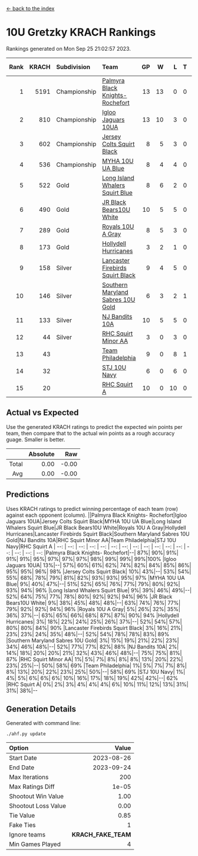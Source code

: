 [<- back to the index](readme.md)
# 10U Gretzky KRACH Rankings
Rankings generated on Mon Sep 25 21:02:57 2023.

Rank|KRACH|Subdivision|Team|GP|W|L|T|OTW|OTL|SoS|Exp Wins|Win Diff
---:|---:|:---|:---|---:|---:|---:|---:|---:|---:|---:|---:|---:
1|5191|Championship|[Palmyra Black Knights- Rochefort](https://gamesheetstats.com/seasons/3659/teams/140260/schedule)|13|13|0|0|0|0|332|13.8|-0.0
2|810|Championship|[Igloo Jaguars 10UA](https://gamesheetstats.com/seasons/3659/teams/140253/schedule)|13|10|3|0|0|1|342|10.9|0.0
3|602|Championship|[Jersey Colts Squirt Black](https://gamesheetstats.com/seasons/3659/teams/140254/schedule)|8|5|3|0|0|0|937|5.9|0.0
4|536|Championship|[MYHA 10U UA Blue](https://gamesheetstats.com/seasons/3659/teams/140258/schedule)|8|4|4|0|0|0|1530|4.9|0.0
5|522|Gold|[Long Island Whalers Squirt Blue](https://gamesheetstats.com/seasons/3659/teams/140257/schedule)|8|6|2|0|0|0|739|6.9|0.0
6|490|Gold|[JR Black Bears10U White](https://gamesheetstats.com/seasons/3659/teams/140255/schedule)|10|5|5|0|1|0|1698|5.9|0.0
7|289|Gold|[Royals 10U A Gray](https://gamesheetstats.com/seasons/3659/teams/140262/schedule)|8|5|3|0|0|0|235|5.9|0.0
8|173|Gold|[Hollydell Hurricanes](https://gamesheetstats.com/seasons/3659/teams/140220/schedule)|3|2|1|0|0|0|139|2.9|0.0
9|158|Silver|[Lancaster Firebirds Squirt Black](https://gamesheetstats.com/seasons/3659/teams/140256/schedule)|9|4|5|0|0|0|770|4.9|0.0
10|146|Silver|[Southern Maryland Sabres 10U Gold](https://gamesheetstats.com/seasons/3659/teams/140263/schedule)|6|3|2|1|0|0|183|4.7|0.0
11|133|Silver|[NJ Bandits 10A](https://gamesheetstats.com/seasons/3659/teams/140259/schedule)|10|5|5|0|0|0|228|5.9|0.0
12|44|Silver|[RHC Squirt Minor AA](https://gamesheetstats.com/seasons/3659/teams/140224/schedule)|3|0|3|0|0|0|320|0.9|0.0
13|43||[Team Philadelphia](https://gamesheetstats.com/seasons/3659/teams/140265/schedule)|9|0|8|1|0|0|821|1.7|0.0
14|32||[STJ 10U Navy](https://gamesheetstats.com/seasons/3659/teams/140264/schedule)|6|0|6|0|0|0|1037|0.9|0.0
15|20||[RHC Squirt A](https://gamesheetstats.com/seasons/3659/teams/140261/schedule)|10|0|10|0|0|0|358|0.9|0.0

## Actual vs Expected
Use the generated KRACH ratings to predict the expected win points per team, then compare that to the actual win points as a rough accuracy guage. Smaller is better.

||Absolute|Raw
|---:|---:|---:
|Total|0.00|-0.00
|Avg|0.00|-0.00

## Predictions
Uses KRACH ratings to predict winning percentage of each team (row) against each opponent (column).
||Palmyra Black Knights- Rochefort|Igloo Jaguars 10UA|Jersey Colts Squirt Black|MYHA 10U UA Blue|Long Island Whalers Squirt Blue|JR Black Bears10U White|Royals 10U A Gray|Hollydell Hurricanes|Lancaster Firebirds Squirt Black|Southern Maryland Sabres 10U Gold|NJ Bandits 10A|RHC Squirt Minor AA|Team Philadelphia|STJ 10U Navy|RHC Squirt A
| --: | --: | --: | --: | --: | --: | --: | --: | --: | --: | --: | --: | --: | --: | --: | --: 
|Palmyra Black Knights- Rochefort|--| 87%| 90%| 91%| 91%| 91%| 95%| 97%| 97%| 97%| 98%| 99%| 99%| 99%|100%
|Igloo Jaguars 10UA| 13%|--| 57%| 60%| 61%| 62%| 74%| 82%| 84%| 85%| 86%| 95%| 95%| 96%| 98%
|Jersey Colts Squirt Black| 10%| 43%|--| 53%| 54%| 55%| 68%| 78%| 79%| 81%| 82%| 93%| 93%| 95%| 97%
|MYHA 10U UA Blue|  9%| 40%| 47%|--| 51%| 52%| 65%| 76%| 77%| 79%| 80%| 92%| 93%| 94%| 96%
|Long Island Whalers Squirt Blue|  9%| 39%| 46%| 49%|--| 52%| 64%| 75%| 77%| 78%| 80%| 92%| 92%| 94%| 96%
|JR Black Bears10U White|  9%| 38%| 45%| 48%| 48%|--| 63%| 74%| 76%| 77%| 79%| 92%| 92%| 94%| 96%
|Royals 10U A Gray|  5%| 26%| 32%| 35%| 36%| 37%|--| 63%| 65%| 66%| 68%| 87%| 87%| 90%| 94%
|Hollydell Hurricanes|  3%| 18%| 22%| 24%| 25%| 26%| 37%|--| 52%| 54%| 57%| 80%| 80%| 84%| 90%
|Lancaster Firebirds Squirt Black|  3%| 16%| 21%| 23%| 23%| 24%| 35%| 48%|--| 52%| 54%| 78%| 78%| 83%| 89%
|Southern Maryland Sabres 10U Gold|  3%| 15%| 19%| 21%| 22%| 23%| 34%| 46%| 48%|--| 52%| 77%| 77%| 82%| 88%
|NJ Bandits 10A|  2%| 14%| 18%| 20%| 20%| 21%| 32%| 43%| 46%| 48%|--| 75%| 75%| 81%| 87%
|RHC Squirt Minor AA|  1%|  5%|  7%|  8%|  8%|  8%| 13%| 20%| 22%| 23%| 25%|--| 50%| 58%| 69%
|Team Philadelphia|  1%|  5%|  7%|  7%|  8%|  8%| 13%| 20%| 22%| 23%| 25%| 50%|--| 58%| 69%
|STJ 10U Navy|  1%|  4%|  5%|  6%|  6%|  6%| 10%| 16%| 17%| 18%| 19%| 42%| 42%|--| 62%
|RHC Squirt A|  0%|  2%|  3%|  4%|  4%|  4%|  6%| 10%| 11%| 12%| 13%| 31%| 31%| 38%|--

## Generation Details

Generated with command line:
```
./ahf.py update
```

| Option | Value |
| :----- | ----: |
| Start Date | 2023-08-26 |
| End Date | 2023-09-24 |
| Max Iterations | 200 |
| Max Ratings Diff | 1e-05 |
| Shootout Win Value | 1.00 |
| Shootout Loss Value | 0.00 |
| Tie Value | 0.85 |
| Fake Ties | 1 |
| Ignore teams | __KRACH_FAKE_TEAM__ |
| Min Games Played | 4 |

